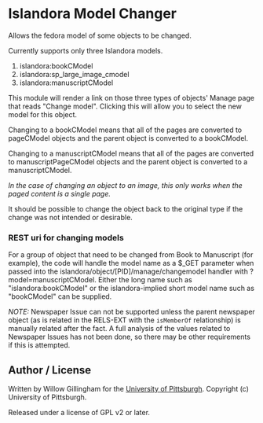 # Islandora Model Changer
Allows the fedora model of some objects to be changed.

Currently supports only three Islandora models.
1. islandora:bookCModel
2. islandora:sp_large_image_cmodel
3. islandora:manuscriptCModel

This module will render a link on those three types of objects' Manage page that reads "Change model".  Clicking this will allow you to select the new model for this object.

Changing to a bookCModel means that all of the pages are converted to pageCModel objects and the parent object is converted to a bookCModel.

Changing to a manuscriptCModel means that all of the pages are converted to manuscriptPageCModel objects and the parent object is converted to a manuscriptCModel.

*In the case of changing an object to an image, this only works when the paged content is a single page.*


It should be possible to change the object back to the original type if the change was not intended or desirable.

### REST uri for changing models
For a group of object that need to be changed from Book to Manuscript (for example), the code will handle the model name as a $_GET parameter when passed into the islandora/object/[PID]/manage/changemodel handler with ?model=manuscriptCModel.  Either the long name such as "islandora:bookCModel" or the islandora-implied short model name such as "bookCModel" can be supplied.


*NOTE:* Newspaper Issue can not be supported unless the parent newspaper object (as is related in the RELS-EXT with the `isMemberOf` relationship) is manually related after the fact.
A full analysis of the values related to Newspaper Issues has not been done, so there may be other requirements if this is attempted.


## Author / License

Written by Willow Gillingham for the [University of Pittsburgh](http://www.pitt.edu).  Copyright (c) University of Pittsburgh.

Released under a license of GPL v2 or later.

